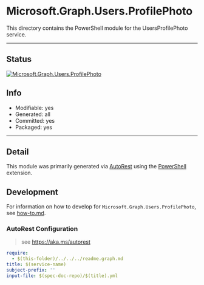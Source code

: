 <!-- region Generated -->
# Microsoft.Graph.Users.ProfilePhoto
This directory contains the PowerShell module for the UsersProfilePhoto service.

---
## Status
[![Microsoft.Graph.Users.ProfilePhoto](https://img.shields.io/powershellgallery/v/Microsoft.Graph.Users.ProfilePhoto.svg?style=flat-square&label=Microsoft.Graph.Users.ProfilePhoto "Microsoft.Graph.Users.ProfilePhoto")](https://www.powershellgallery.com/packages/Microsoft.Graph.Users.ProfilePhoto/)

## Info
- Modifiable: yes
- Generated: all
- Committed: yes
- Packaged: yes

---
## Detail
This module was primarily generated via [AutoRest](https://github.com/Azure/autorest) using the [PowerShell](https://github.com/Azure/autorest.powershell) extension.

## Development
For information on how to develop for `Microsoft.Graph.Users.ProfilePhoto`, see [how-to.md](how-to.md).
<!-- endregion -->

### AutoRest Configuration

> see https://aka.ms/autorest

``` yaml
require:
  - $(this-folder)/../../../readme.graph.md
title: $(service-name)
subject-prefix: ''
input-file: $(spec-doc-repo)/$(title).yml
```

